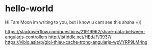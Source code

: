 # hello-world
Hi Tam Moon
im writing to you, but i know u cant see this ahaha =))

https://stackoverflow.com/questions/21919962/share-data-between-angularjs-controllers
http://jsfiddle.net/HEdJF/3937/
https://viblo.asia/p/gioi-thieu-cache-trong-angularjs-wpVYRP9LM4ng
